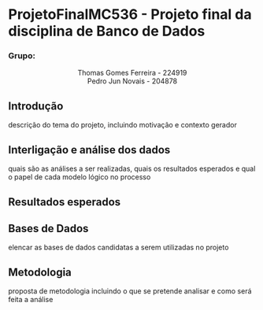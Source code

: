 # ProjetoFinalMC536 - Projeto final da disciplina de Banco de Dados
### Grupo:

<div align="center"> Thomas Gomes Ferreira - 224919 </div>
<div align="center"> Pedro Jun Novais - 204878 </div>

## Introdução
descrição do tema do projeto, incluindo motivação e contexto gerador

## Interligação e análise dos dados  
quais são as análises a ser realizadas, quais os resultados esperados e qual o papel de
cada modelo lógico no processo

## Resultados esperados

## Bases de Dados
elencar as bases de dados candidatas a serem utilizadas no projeto

## Metodologia
proposta de metodologia incluindo o que se pretende analisar e como será feita a
análise

